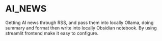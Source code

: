 # AI_NEWS
Getting AI news through RSS, and pass them into locally Ollama, doing summary and format then write into locally Obsidian notebook.
By using streamlit frontend make it easy to configure.
